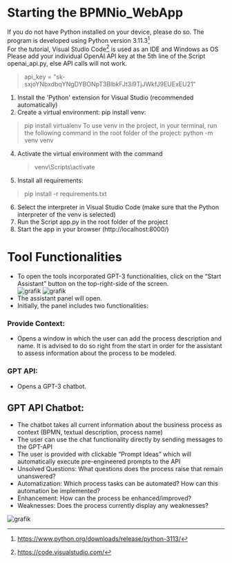 # Starting the BPMNio_WebApp
If you do not have Python installed on your device, please do so. The program is developed using Python version 3.11.3[^1]  <br>
For the tutorial, Visual Studio Code[^2] is used as an IDE and Windows as OS <br>
Please add your individual OpenAI API key at the 5th line of the Script openai_api.py, else API calls will not work.
> api_key = "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"

1. Install the 'Python' extension for Visual Studio (recommended automatically)
2. Create a virtual environment:
pip install venv:
> pip install virtualenv
To use venv in the project, in your terminal, run the following command in the root folder of the project:
> python -m venv venv
4. Activate the virtual environment with the command
   > venv\Scripts\activate
5. Install all requirements:
> pip install -r requirements.txt
6. Select the interpreter in Visual Studio Code (make sure that the Python interpreter of the venv is selected)
8. Run the Script app.py in the root folder of the project
9. Start the app in your browser (http://localhost:8000/)


[^1]:https://www.python.org/downloads/release/python-3113/
[^2]:https://code.visualstudio.com/


# Tool Functionalities 
-	To open the tools incorporated GPT-3 functionalities, click on the “Start Assistant” button on the top-right-side of the screen. <br>
![grafik](https://github.com/Charlie2801/BPMNio_WebApp/assets/94894288/9bcb2de0-79df-4cbe-b72e-653d387e18e9)
![grafik](https://github.com/Charlie2801/BPMNio_WebApp/assets/94894288/99dbdd35-d6f5-4d2a-b1b6-4b713d139ff2) <br>
-	The assistant panel will open.
-	Initially, the panel includes two functionalities:
### Provide Context:
-	Opens a window in which the user can add the process description and name. It is advised to do so right from the start in order for the assistant to assess information about the process to be modeled.


### GPT API:
- Opens a GPT-3 chatbot.

## GPT API Chatbot: 
-	The chatbot takes all current information about the business process as context (BPMN, textual description, process name)
-	The user can use the chat functionality directly by sending messages to the GPT-API
-	The user is provided with clickable “Prompt Ideas” which will automatically execute pre-engineered prompts to the API
-	Unsolved Questions: What questions does the process raise that remain unanswered?
-	Automatization: Which process tasks can be automated? How can this automation be implemented?
-	Enhancement:  How can the process be enhanced/improved?
-	Weaknesses:  Does the process currently display any weaknesses?

![grafik](https://github.com/Charlie2801/BPMNio_WebApp/assets/94894288/53079601-122f-4892-b597-2c7cb67dda25)







